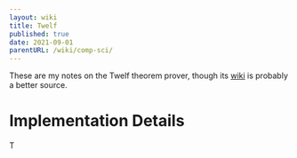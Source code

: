 ```yaml
---
layout: wiki
title: Twelf
published: true
date: 2021-09-01
parentURL: /wiki/comp-sci/
---
```


These are my notes on the Twelf theorem prover, though its
[wiki](http://twelf.org/wiki/Main_Page) is probably a better source.

# Implementation Details

T